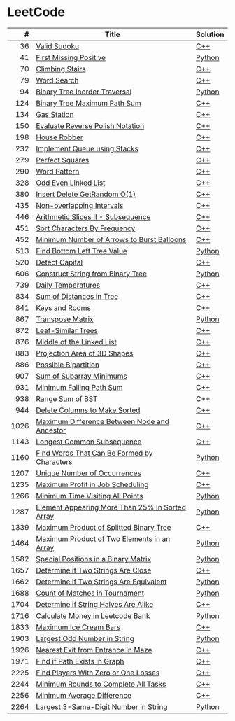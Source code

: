 # LeetCode

| # | Title | Solution |
|--:| ----- | -------- |
| 36 | [Valid Sudoku](https://leetcode.com/problems/valid-sudoku/) | [C++](./algorithms/cpp/36.valid-sudoku.cpp) |
| 41 | [First Missing Positive](https://leetcode.com/problems/first-missing-positive/) | [Python](./algorithms/python/41.first-missing-positive.py) |
| 70 | [Climbing Stairs](https://leetcode.com/problems/climbing-stairs/) | [C++](./algorithms/cpp/70.climbing-stairs.cpp) |
| 79 | [Word Search](https://leetcode.com/problems/word-search/) | [C++](./algorithms/cpp/79.word-search.cpp) |
| 94 | [Binary Tree Inorder Traversal](https://leetcode.com/problems/binary-tree-inorder-traversal/) | [Python](./algorithms/python/94.binary-tree-inorder-traversal.py) |
| 124 | [Binary Tree Maximum Path Sum](https://leetcode.com/problems/binary-tree-maximum-path-sum/) | [C++](./algorithms/cpp/124.binary-tree-maximum-path-sum.cpp) |
| 134 | [Gas Station](https://leetcode.com/problems/gas-station/) | [C++](./algorithms/cpp/134.gas-station.cpp) |
| 150 | [Evaluate Reverse Polish Notation](https://leetcode.com/problems/evaluate-reverse-polish-notation/) | [C++](./algorithms/cpp/150.evaluate-reverse-polish-notation.cpp) |
| 198 | [House Robber](https://leetcode.com/problems/house-robber/) | [C++](./algorithms/cpp/198.house-robber.cpp) |
| 232 | [Implement Queue using Stacks](https://leetcode.com/problems/implement-queue-using-stacks/) | [C++](./algorithms/cpp/232.implement-queue-using-stacks.cpp) |
| 279 | [Perfect Squares](https://leetcode.com/problems/perfect-squares/) | [C++](./algorithms/cpp/279.perfect-squares.cpp) |
| 290 | [Word Pattern](https://leetcode.com/problems/word-pattern/) | [C++](./algorithms/cpp/290.word-pattern.cpp) |
| 328 | [Odd Even Linked List](https://leetcode.com/problems/odd-even-linked-list/) | [C++](./algorithms/cpp/328.odd-even-linked-list.cpp) |
| 380 | [Insert Delete GetRandom O(1)](https://leetcode.com/problems/insert-delete-getrandom-o1/) | [C++](./algorithms/cpp/380.insert-delete-getrandom-o1.cpp) |
| 435 | [Non-overlapping Intervals](https://leetcode.com/problems/non-overlapping-intervals/) | [C++](./algorithms/cpp/435.non-overlapping-intervals.cpp) |
| 446 | [Arithmetic Slices II - Subsequence](https://leetcode.com/problems/arithmetic-slices-ii-subsequence/) | [C++](./algorithms/cpp/446.arithmetic-slices-ii-subsequence.cpp) |
| 451 | [Sort Characters By Frequency](https://leetcode.com/problems/sort-characters-by-frequency/) | [C++](./algorithms/cpp/451.sort-characters-by-frequency.cpp) |
| 452 | [Minimum Number of Arrows to Burst Balloons](https://leetcode.com/problems/minimum-number-of-arrows-to-burst-balloons/) | [C++](./algorithms/cpp/452.minimum-number-of-arrows-to-burst-balloons.cpp) |
| 513 | [Find Bottom Left Tree Value](https://leetcode.com/problems/find-bottom-left-tree-value/) | [Python](./algorithms/python/513.find-bottom-left-tree-value.py) |
| 520 | [Detect Capital](https://leetcode.com/problems/detect-capital/) | [C++](./algorithms/cpp/520.detect-capital.cpp) |
| 606 | [Construct String from Binary Tree](https://leetcode.com/problems/construct-string-from-binary-tree/) | [Python](./algorithms/python/606.construct-string-from-binary-tree.py) |
| 739 | [Daily Temperatures](https://leetcode.com/problems/daily-temperatures/) | [C++](./algorithms/cpp/739.daily-temperatures.cpp) |
| 834 | [Sum of Distances in Tree](https://leetcode.com/problems/sum-of-distances-in-tree/) | [C++](./algorithms/cpp/834.sum-of-distances-in-tree.cpp) |
| 841 | [Keys and Rooms](https://leetcode.com/problems/keys-and-rooms/) | [C++](./algorithms/cpp/841.keys-and-rooms.cpp) |
| 867 | [Transpose Matrix](https://leetcode.com/problems/transpose-matrix/) | [Python](./algorithms/python/867.transpose-matrix.py) |
| 872 | [Leaf-Similar Trees](https://leetcode.com/problems/leaf-similar-trees/) | [C++](./algorithms/cpp/872.leaf-similar-trees.cpp) |
| 876 | [Middle of the Linked List](https://leetcode.com/problems/middle-of-the-linked-list/) | [C++](./algorithms/cpp/876.middle-of-the-linked-list.cpp) |
| 883 | [Projection Area of 3D Shapes](https://leetcode.com/problems/projection-area-of-3d-shapes/) | [C++](./algorithms/cpp/883.projection-area-of-3d-shapes.cpp) |
| 886 | [Possible Bipartition](https://leetcode.com/problems/possible-bipartition/) | [C++](./algorithms/cpp/886.possible-bipartition.cpp) |
| 907 | [Sum of Subarray Minimums](https://leetcode.com/problems/sum-of-subarray-minimums/) | [C++](./algorithms/cpp/907.sum-of-subarray-minimums.cpp) |
| 931 | [Minimum Falling Path Sum](https://leetcode.com/problems/minimum-falling-path-sum/) | [C++](./algorithms/cpp/931.minimum-falling-path-sum.cpp) |
| 938 | [Range Sum of BST](https://leetcode.com/problems/range-sum-of-bst/) | [C++](./algorithms/cpp/938.range-sum-of-bst.cpp) |
| 944 | [Delete Columns to Make Sorted](https://leetcode.com/problems/delete-columns-to-make-sorted/) | [C++](./algorithms/cpp/944.delete-columns-to-make-sorted.cpp) |
| 1026 | [Maximum Difference Between Node and Ancestor](https://leetcode.com/problems/maximum-difference-between-node-and-ancestor/) | [C++](./algorithms/cpp/1026.maximum-difference-between-node-and-ancestor.cpp) |
| 1143 | [Longest Common Subsequence](https://leetcode.com/problems/longest-common-subsequence/) | [C++](./algorithms/cpp/1143.longest-common-subsequence.cpp) |
| 1160 | [Find Words That Can Be Formed by Characters](https://leetcode.com/problems/find-words-that-can-be-formed-by-characters/) | [Python](./algorithms/python/1160.find-words-that-can-be-formed-by-characters.py) |
| 1207 | [Unique Number of Occurrences](https://leetcode.com/problems/unique-number-of-occurrences/) | [C++](./algorithms/cpp/1207.unique-number-of-occurrences.cpp) |
| 1235 | [Maximum Profit in Job Scheduling](https://leetcode.com/problems/maximum-profit-in-job-scheduling/) | [C++](./algorithms/cpp/1235.maximum-profit-in-job-scheduling.cpp) |
| 1266 | [Minimum Time Visiting All Points](https://leetcode.com/problems/minimum-time-visiting-all-points/) | [Python](./algorithms/python/1266.minimum-time-visiting-all-points.py) |
| 1287 | [Element Appearing More Than 25% In Sorted Array](https://leetcode.com/problems/element-appearing-more-than-25-in-sorted-array/) | [Python](./algorithms/python/1287.element-appearing-more-than-25-in-sorted-array.py) |
| 1339 | [Maximum Product of Splitted Binary Tree](https://leetcode.com/problems/maximum-product-of-splitted-binary-tree/) | [C++](./algorithms/cpp/1339.maximum-product-of-splitted-binary-tree.cpp) |
| 1464 | [Maximum Product of Two Elements in an Array](https://leetcode.com/problems/maximum-product-of-two-elements-in-an-array/) | [Python](./algorithms/python/1464.maximum-product-of-two-elements-in-an-array.py) |
| 1582 | [Special Positions in a Binary Matrix](https://leetcode.com/problems/special-positions-in-a-binary-matrix/) | [Python](./algorithms/python/1582.special-positions-in-a-binary-matrix.py) |
| 1657 | [Determine if Two Strings Are Close](https://leetcode.com/problems/determine-if-two-strings-are-close/) | [C++](./algorithms/cpp/1657.determine-if-two-strings-are-close.cpp) |
| 1662 | [Determine if Two Strings Are Equivalent](https://leetcode.com/problems/check-if-two-string-arrays-are-equivalent/) | [Python](./algorithms/python/1662.check-if-two-string-arrays-are-equivalent.py) |
| 1688 | [Count of Matches in Tournament](https://leetcode.com/problems/count-of-matches-in-tournament/) | [Python](./algorithms/python/1688.count-of-matches-in-tournament.py) |
| 1704 | [Determine if String Halves Are Alike](https://leetcode.com/problems/determine-if-string-halves-are-alike/) | [C++](./algorithms/cpp/1704.determine-if-string-halves-are-alike.cpp) |
| 1716 | [Calculate Money in Leetcode Bank](https://leetcode.com/problems/calculate-money-in-leetcode-bank/) | [Python](./algorithms/python/1716.calculate-money-in-leetcode-bank.py) |
| 1833 | [Maximum Ice Cream Bars](https://leetcode.com/problems/maximum-ice-cream-bars/) | [C++](./algorithms/cpp/1833.maximum-ice-cream-bars.cpp) |
| 1903 | [Largest Odd Number in String](https://leetcode.com/problems/largest-odd-number-in-string/) | [Python](./algorithms/python/1903.largest-odd-number-in-string.py) |
| 1926 | [Nearest Exit from Entrance in Maze](https://leetcode.com/problems/nearest-exit-from-entrance-in-maze/) | [C++](./algorithms/cpp/1926.nearest-exit-from-entrance-in-maze.cpp) |
| 1971 | [Find if Path Exists in Graph](https://leetcode.com/problems/find-if-path-exists-in-graph/) | [C++](./algorithms/cpp/1971.find-if-path-exists-in-graph.cpp) |
| 2225 | [Find Players With Zero or One Losses](https://leetcode.com/problems/find-players-with-zero-or-one-losses/) | [C++](./algorithms/cpp/2225.find-players-with-zero-or-one-losses.cpp) |
| 2244 | [Minimum Rounds to Complete All Tasks](https://leetcode.com/problems/minimum-rounds-to-complete-all-tasks/) | [C++](./algorithms/cpp/2244.minimum-rounds-to-complete-all-tasks.cpp) |
| 2256 | [Minimum Average Difference](https://leetcode.com/problems/minimum-average-difference/) | [C++](./algorithms/cpp/2256.minimum-average-difference.cpp) |
| 2264 | [Largest 3-Same-Digit Number in String](https://leetcode.com/problems/largest-3-same-digit-number-in-string/) | [Python](./algorithms/python/2264.largest-3-same-digit-number-in-string.py) |

